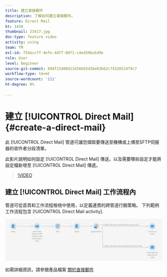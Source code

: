 ```yaml
---
title: 建立直接郵件
description: 了解如何建立直接郵件。
feature: Direct Mail
kt: 1430
thumbnail: 23417.jpg
doc-type: feature video
activity: using
team: TM
exl-id: f54acc7f-4efe-4d7f-89f1-c4ed596a5d9e
role: User
level: Beginner
source-git-commit: 89df23d00913d36b93d3be03b62c74320524f9c7
workflow-type: tm+mt
source-wordcount: '111'
ht-degree: 0%

---
```


# 建立 [!UICONTROL Direct Mail] {#create-a-direct-mail}

此 [!UICONTROL Direct Mail] 管道可讓您擷取要傳送至機構或上傳至SFTP伺服器的收件者分段清單。

此影片說明如何設定 [!UICONTROL Direct Mail] 傳送，以及需要哪些設定才能將設定檔新增至 [!UICONTROL Direct Mail] 傳遞。

>[!VIDEO](https://video.tv.adobe.com/v/23417?quality=12&learn=on)

## 建立 [!UICONTROL Direct Mail] 工作流程內

管道可從首頁和工作流程檢視中使用，以定義連貫的跨管道行銷策略。 下列範例工作流程包含 [!UICONTROL Direct Mail activity].

![工作流程影像](/help/assets/direct_mail_examplewf.png)

如需詳細資訊，請參閱產品檔案 [關於直接郵件](https://experienceleague.adobe.com/docs/campaign-standard/using/communication-channels/direct-mail/about-direct-mail.html)
